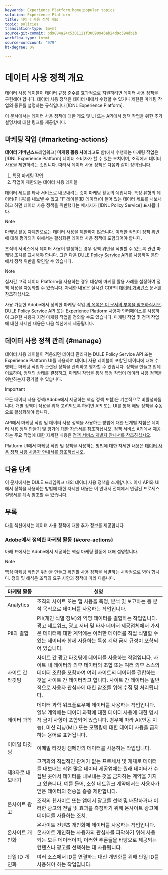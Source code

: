 ```yaml
---
keywords: Experience Platform;home;popular topics
solution: Experience Platform
title: 데이터 사용 정책 개요
topic: policies
translation-type: tm+mt
source-git-commit: bd9884a24c5301121f30090946ab24d9c394db1b
workflow-type: tm+mt
source-wordcount: '979'
ht-degree: 0%

---
```



# 데이터 사용 정책 개요

데이터 사용 레이블이 데이터 규정 준수를 효과적으로 지원하려면 데이터 사용 정책을 구현해야 합니다. 데이터 사용 정책은 데이터 내에서 수행할 수 있거나 제한된 마케팅 작업의 종류를 설명하는 규칙입니다 [!DNL Experience Platform].

이 문서에서는 데이터 사용 정책에 대한 개요 및 UI 또는 API에서 정책 작업을 위한 추가 설명서에 대한 링크를 제공합니다.

## 마케팅 작업 {#marketing-actions}

**데이터 거버넌스**&#x200B;프레임워크( **마케팅 활용 사례**&#x200B;라고도 함)에서 수행하는 마케팅 작업은 [!DNL Experience Platform] 데이터 소비자가 할 수 있는 조치이며, 조직에서 데이터 사용을 제한하려는 것입니다. 따라서 데이터 사용 정책은 다음과 같이 정의됩니다.

1. 특정 마케팅 작업
2. 작업이 제한되는 데이터 사용 레이블

데이터 세트를 타사 서비스로 내보내려는 것이 마케팅 활동의 예입니다. 특정 유형의 데이터(PII 등)를 내보낼 수 없고 &quot;I&quot; 레이블(ID 데이터)이 들어 있는 데이터 세트를 내보내려고 하면 데이터 사용 정책을 위반했다는 메시지가 [!DNL Policy Service] 표시됩니다.

>[!NOTE]
>
>마케팅 활동 자체만으로는 데이터 사용을 제한하지 않습니다. 이러한 작업이 정책 위반에 대해 평가되기 위해서는 활성화된 데이터 사용 정책에 포함되어야 합니다.

조직의 서비스에서 데이터 사용이 발생하는 경우 정책 위반을 식별할 수 있도록 관련 마케팅 조치를 표시해야 합니다. 그런 다음 DULE [Policy Service API를](https://www.adobe.io/apis/experienceplatform/home/api-reference.html#!acpdr/swagger-specs/dule-policy-service.yaml) 사용하여 통합에서 정책 위반을 확인할 수 있습니다.

>[!NOTE]
>
>실시간 고객 데이터 Platform을 사용하는 경우 대상에 마케팅 활용 사례를 설정하여 정책 적용을 자동화할 수 있습니다. 자세한 내용은 실시간 CDP의 [데이터 거버넌스](../../rtcdp/privacy/data-governance-overview.md) 문서를 참조하십시오.

사용 가능한 Adobe에서 정의한 마케팅 작업 [의 목록은 이 문서의 부록을 참조하십시오](#core-actions). DULE Policy Service API 또는 Experience Platform 사용자 인터페이스를 사용하여 고유한 사용자 지정 마케팅 작업을 정의할 수도 있습니다. 마케팅 작업 및 정책 작업에 대한 자세한 내용은 다음 섹션에서 제공됩니다.

<!-- (Add after AAM DEC mapping doc is published)
### Inheritance from Adobe Audience Manager Data Export Controls

Experience Platform has the ability to share segments with Adobe Audience Manager. Any Data Export Controls that have been applied to Audience Manager segments are translated to equivalent marketing use cases recognized by Experience Platform Data Governance.

For a reference on how specific Data Export Controls map to marketing actions in Platform, please refer to the [Audience Manager documentation](https://docs.adobe.com/content/help/en/audience-manager/user-guide/features/data-export-controls.html).
-->

## 데이터 사용 정책 관리 {#manage}

데이터 사용 레이블이 적용되면 데이터 관리자는 DULE Policy Service API 또는 Experience Platform UI를 사용하여 데이터 사용 레이블이 포함된 데이터에 대해 수행되는 마케팅 작업과 관련된 정책을 관리하고 평가할 수 있습니다. 정책을 만들고 업데이트하며, 정책의 상태를 결정하고, 마케팅 작업을 통해 특정 작업이 데이터 사용 정책을 위반하는지 평가할 수 있습니다.

>[!IMPORTANT]
>
>모든 데이터 사용 정책(Adobe에서 제공하는 핵심 정책 포함)은 기본적으로 비활성화됩니다. 개별 정책이 적용을 위해 고려되도록 하려면 API 또는 UI를 통해 해당 정책을 수동으로 활성화해야 합니다.

API에서 마케팅 작업 및 데이터 사용 정책을 사용하는 방법에 대한 단계별 지침은 데이터 사용 정책 [만들기 및 평가에 대한 자습서를 참조하십시오](create.md). 정책 서비스 API에서 제공하는 주요 작업에 대한 자세한 내용은 [정책 서비스 개발자 안내서를 참조하십시오](../api/getting-started.md).

Platform UI에서 마케팅 작업 및 정책을 사용하는 방법에 대한 자세한 내용은 [데이터 사용 정책 사용 사용자 안내서를 참조하십시오](./user-guide.md).

## 다음 단계

이 문서에서는 DULE 프레임워크 내의 데이터 사용 정책을 소개합니다. 이제 API와 UI에서 정책을 사용하는 방법에 대한 자세한 내용은 이 안내서 전체에서 연결된 프로세스 설명서를 계속 참조할 수 있습니다.

## 부록

다음 섹션에서는 데이터 사용 정책에 대한 추가 정보를 제공합니다.

### Adobe에서 정의한 마케팅 활동 {#core-actions}

아래 표에서는 Adobe에서 제공하는 핵심 마케팅 활동에 대해 설명합니다.

>[!NOTE]
>
>핵심 마케팅 작업은 위반을 만들고 확인할 사용 정책을 식별하는 시작점으로 봐야 합니다. 정의 및 해석은 조직의 요구 사항과 정책에 따라 다릅니다.

| 마케팅 활동 | 설명 |
| --- | --- |
| Analytics | 조직의 사이트 또는 앱 사용을 측정, 분석 및 보고하는 등 분석 목적으로 데이터를 사용하는 작업입니다. |
| PII와 결합 | PII(개인 식별 정보)와 익명 데이터를 결합하는 작업입니다. 광고 네트워크, 광고 서버 및 타사 데이터 제공업체에서 가져온 데이터에 대한 계약에는 이러한 데이터를 직접 식별할 수 있는 데이터와 함께 사용하는 특정 계약 금지 규정이 포함되어 있습니다. |
| 사이트 간 타깃팅 | 사이트 간 광고 타깃팅에 데이터를 사용하는 작업입니다. 사이트 내 데이터와 외부 데이터의 조합 또는 여러 외부 소스의 데이터 조합을 포함하여 여러 사이트의 데이터를 결합하는 것을 사이트 간 데이터라고 합니다. 사이트 간 데이터는 일반적으로 사용자 관심사에 대한 참조를 위해 수집 및 처리됩니다. |
| 데이터 과학 | 데이터 과학 워크플로우에 데이터를 사용하는 작업입니다. 일부 계약에는 데이터 과학에 대한 데이터 사용에 대한 명시적 금지 사항이 포함되어 있습니다. 경우에 따라 AI(인공 지능), 머신 러닝(ML) 또는 모델링에 대한 데이터 사용을 금지하는 용어로 표현됩니다. |
| 이메일 타깃팅 | 이메일 타깃팅 캠페인의 데이터를 사용하는 작업입니다. |
| 제3자로 내보내기 | 고객과의 직접적인 관계가 없는 프로세서 및 개체로 데이터를 내보내는 작업 많은 데이터 제공업체는 원래 데이터가 수집된 곳에서 데이터를 내보내는 것을 금지하는 계약을 가지고 있습니다. 예를 들어, 소셜 네트워크 계약에서는 사용자가 얻은 데이터의 전송을 종종 제한합니다. |
| 온사이트 광고 | 조직의 웹사이트 또는 앱에서 광고를 선택 및 배달하거나 이러한 광고의 전달 및 효과를 측정하기 위해 온사이트 광고에 데이터를 사용하는 조치. |
| 온사이트 개인화 | 온사이트 컨텐츠 개인화에 데이터를 사용하는 작업입니다. 온사이트 개인화는 사용자의 관심사를 파악하기 위해 사용되는 모든 데이터이며, 이러한 추론들을 바탕으로 제공되는 컨텐츠나 광고를 선택하는 데 사용됩니다. |
| 단일 ID 개인화 | 여러 소스에서 ID를 연결하는 대신 개인화를 위해 단일 ID를 사용해야 하는 작업입니다. |
